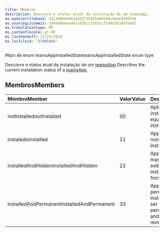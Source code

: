 ```yaml
---
title: Membros
description: Descreve o status atual da instalação de um teamsApp.
ms.openlocfilehash: 5413d0b8dd631dd3f35a55e802b0c0bde3740748
ms.sourcegitcommit: 334e84b4aed63162bcc31831cffd6d363dafee02
ms.translationtype: MT
ms.contentlocale: pt-BR
ms.lasthandoff: 11/29/2018
ms.locfileid: "27005008"
---
```

#<a name="teamsappinstalledstate-enum-type"></a><span data-ttu-id="a1083-103">tipo de enum teamsAppInstalledState</span><span class="sxs-lookup"><span data-stu-id="a1083-103">teamsAppInstalledState enum type</span></span>



<span data-ttu-id="a1083-104">Descreve o status atual da instalação de um [teamsApp](teamsapp.md).</span><span class="sxs-lookup"><span data-stu-id="a1083-104">Describes the current installation status of a [teamsApp](teamsapp.md).</span></span>

## <a name="members"></a><span data-ttu-id="a1083-105">Membros</span><span class="sxs-lookup"><span data-stu-id="a1083-105">Members</span></span>

| <span data-ttu-id="a1083-106">Membro</span><span class="sxs-lookup"><span data-stu-id="a1083-106">Member</span></span> | <span data-ttu-id="a1083-107">Valor</span><span class="sxs-lookup"><span data-stu-id="a1083-107">Value</span></span>| <span data-ttu-id="a1083-108">Descrição</span><span class="sxs-lookup"><span data-stu-id="a1083-108">Description</span></span> |
|:---------------|:--------|:----------|
|<span data-ttu-id="a1083-109">notInstalled</span><span class="sxs-lookup"><span data-stu-id="a1083-109">notInstalled</span></span>|<span data-ttu-id="a1083-110">0</span><span class="sxs-lookup"><span data-stu-id="a1083-110">0</span></span>|<span data-ttu-id="a1083-111">Aplicativo não está instalado para a equipe.</span><span class="sxs-lookup"><span data-stu-id="a1083-111">App is not installed to team.</span></span>|
|<span data-ttu-id="a1083-112">instalado</span><span class="sxs-lookup"><span data-stu-id="a1083-112">installed</span></span>|<span data-ttu-id="a1083-113">1</span><span class="sxs-lookup"><span data-stu-id="a1083-113">1</span></span>|<span data-ttu-id="a1083-114">App é instalado normalmente.</span><span class="sxs-lookup"><span data-stu-id="a1083-114">App is installed normally.</span></span>|
|<span data-ttu-id="a1083-115">installedAndHidden</span><span class="sxs-lookup"><span data-stu-id="a1083-115">installedAndHidden</span></span>|<span data-ttu-id="a1083-116">2</span><span class="sxs-lookup"><span data-stu-id="a1083-116">2</span></span>|<span data-ttu-id="a1083-117">App está instalado, mas oculto da exibição.</span><span class="sxs-lookup"><span data-stu-id="a1083-117">App is installed but hidden from view.</span></span>|
|<span data-ttu-id="a1083-118">installedAndPermanent</span><span class="sxs-lookup"><span data-stu-id="a1083-118">installedAndPermanent</span></span>|<span data-ttu-id="a1083-119">3</span><span class="sxs-lookup"><span data-stu-id="a1083-119">3</span></span>|<span data-ttu-id="a1083-120">App permanentemente é instalado e não pode ser removido.</span><span class="sxs-lookup"><span data-stu-id="a1083-120">App is permanently installed and may not be removed.</span></span>|
